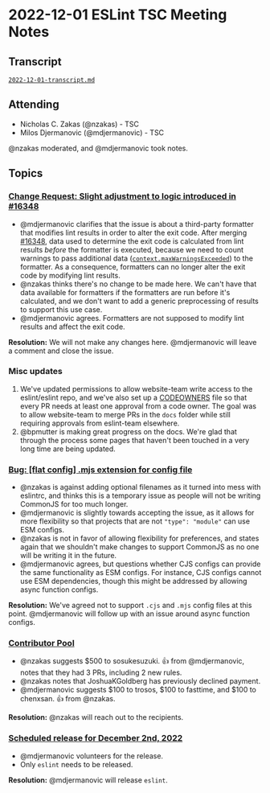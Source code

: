 # 2022-12-01 ESLint TSC Meeting Notes

## Transcript

[`2022-12-01-transcript.md`](2022-12-01-transcript.md)

## Attending

* Nicholas C. Zakas (@nzakas) - TSC
* Milos Djermanovic (@mdjermanovic) - TSC

@nzakas moderated, and @mdjermanovic took notes.

## Topics

### [Change Request: Slight adjustment to logic introduced in #16348](https://github.com/eslint/eslint/issues/16492)

* @mdjermanovic clarifies that the issue is about a third-party formatter that modifies lint results in order to alter the exit code. After merging [#16348](https://github.com/eslint/eslint/pull/16348), data used to determine the exit code is calculated from lint results _before_ the formatter is executed, because we need to count warnings to pass additional data ([`context.maxWarningsExceeded`](https://eslint.org/docs/latest/developer-guide/working-with-custom-formatters#the-context-argument)) to the formatter. As a consequence, formatters can no longer alter the exit code by modifying lint results.
* @nzakas thinks there's no change to be made here. We can't have that data available for formatters if the formatters are run before it's calculated, and we don't want to add a generic preprocessing of results to support this use case.
* @mdjermanovic agrees. Formatters are not supposed to modify lint results and affect the exit code.

**Resolution:** We will not make any changes here. @mdjermanovic will leave a comment and close the issue.

### Misc updates

1. We've updated permissions to allow website-team write access to the eslint/eslint repo, and we've also set up a [CODEOWNERS](https://github.com/eslint/eslint/blob/main/.github/CODEOWNERS) file so that every PR needs at least one approval from a code owner. The goal was to allow website-team to merge PRs in the `docs` folder while still requiring approvals from eslint-team elsewhere.
2. @bpmutter is making great progress on the docs. We're glad that through the process some pages that haven't been touched in a very long time are being updated.

### [Bug: [flat config] .mjs extension for config file](https://github.com/eslint/eslint/issues/16580)

* @nzakas is against adding optional filenames as it turned into mess with eslintrc, and thinks this is a temporary issue as people will not be writing CommonJS for too much longer.
* @mdjermanovic is slightly towards accepting the issue, as it allows for more flexibility so that projects that are not `"type": "module"` can use ESM configs. 
* @nzakas is not in favor of allowing flexibility for preferences, and states again that we shouldn't make changes to support CommonJS as no one will be writing it in the future.
* @mdjermanovic agrees, but questions whether CJS configs can provide the same functionality as ESM configs. For instance, CJS configs cannot use ESM dependencies, though this might be addressed by allowing async function configs.

**Resolution:** We've agreed not to support `.cjs` and `.mjs` config files at this point. @mdjermanovic will follow up with an issue around async function configs.

### [Contributor Pool](https://github.com/issues?q=org%3Aeslint+label%3A%22contributor+pool%22+merged%3A%3E%3D2022-11-01)

* @nzakas suggests $500 to sosukesuzuki. :+1: from @mdjermanovic, notes that they had 3 PRs, including 2 new rules. 
* @nzakas notes that JoshuaKGoldberg has previously declined payment.
* @mdjermanovic suggests $100 to trosos, $100 to fasttime, and $100 to chenxsan. :+1: from @nzakas.

**Resolution:** @nzakas will reach out to the recipients.

### [Scheduled release for December 2nd, 2022](https://github.com/eslint/eslint/issues/16567)

* @mdjermanovic volunteers for the release.
* Only `eslint` needs to be released.

**Resolution:** @mdjermanovic will release `eslint`.
